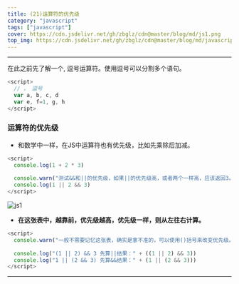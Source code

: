 ```yaml
---
title: (21)运算符的优先级
category: "javascript"
tags: ["javascript"]
cover: https://cdn.jsdelivr.net/gh/zbglz/cdn@master/blog/md/js1.png
top_img: https://cdn.jsdelivr.net/gh/zbglz/cdn@master/blog/md/javascript.svg
---
```


***

在此之前先了解一个, 逗号运算符。使用逗号可以分割多个语句。


```js js
<script>
  // ， 逗号
  var a, b, c, d
  var e, f=1, g, h
</script>
```


### 运算符的优先级


* 和数学中一样，在JS中运算符也有优先级，比如先乘除后加减。


```js js
<script>
  console.log(1 + 2 * 3)
  
  console.warn("测试&&和||的优先级，如果||的优先级高，或者两个一样高，应该返回3。如果&&的优先级高，应该返回1")
  console.log(1 || 2 && 3)
</script>
```


![js1](https://cdn.jsdelivr.net/gh/zbglz/cdn@master/blog/md/js1.png)


* **在这张表中，越靠前，优先级越高，优先级一样，则从左往右计算。**


```js js
<script>
  console.warn("一般不需要记忆这张表，确实是拿不准的，可以使用()括号来改变优先级。")
  
  console.log("(1 || 2) && 3 先算||结果：" + ((1 || 2) && 3))
  console.log("1 || (2 && 3) 先算&&结果：" + (1 || (2 && 3)))
</script>
```


***
